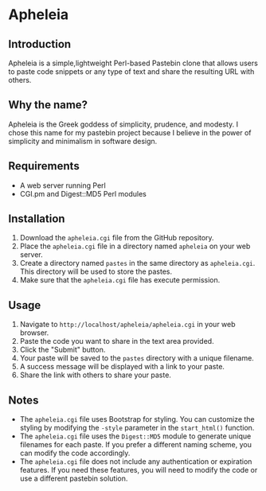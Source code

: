 # Apheleia

## Introduction

Apheleia is a simple,lightweight Perl-based Pastebin clone that allows users to paste code snippets or any type of text and share the resulting URL with others.

## Why the name?
Apheleia is the Greek goddess of simplicity, prudence, and modesty. I chose this name for my pastebin project because I believe in the power of simplicity and minimalism in software design.

## Requirements

- A web server running Perl
- CGI.pm and Digest::MD5 Perl modules

## Installation

1. Download the `apheleia.cgi` file from the GitHub repository.
2. Place the `apheleia.cgi` file in a directory named `apheleia` on your web server.
3. Create a directory named `pastes` in the same directory as `apheleia.cgi`. This directory will be used to store the pastes.
4. Make sure that the `apheleia.cgi` file has execute permission.

## Usage

1. Navigate to `http://localhost/apheleia/apheleia.cgi` in your web browser.
2. Paste the code you want to share in the text area provided.
3. Click the "Submit" button.
4. Your paste will be saved to the `pastes` directory with a unique filename.
5. A success message will be displayed with a link to your paste.
6. Share the link with others to share your paste.

## Notes

- The `apheleia.cgi` file uses Bootstrap for styling. You can customize the styling by modifying the `-style` parameter in the `start_html()` function.
- The `apheleia.cgi` file uses the `Digest::MD5` module to generate unique filenames for each paste. If you prefer a different naming scheme, you can modify the code accordingly.
- The `apheleia.cgi` file does not include any authentication or expiration features. If you need these features, you will need to modify the code or use a different pastebin solution.


